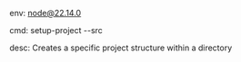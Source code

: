 env: node@22.14.0

cmd: setup-project --src

desc: Creates a specific project structure within a directory
